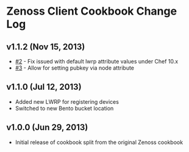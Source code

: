# Zenoss Client Cookbook Change Log

## v1.1.2 (Nov 15, 2013)
  * [#2](https://github.com/ZCA/zenoss_client-chef-cookbook/issues/2) - 
    Fix issued with default lwrp attribute values under Chef 10.x
  * [#3](https://github.com/ZCA/zenoss_client-chef-cookbook/issues/3) -
    Allow for setting pubkey via node attribute

## v1.1.0 (Jul 12, 2013)
  * Added new LWRP for registering devices
  * Switched to new Bento bucket location

## v1.0.0 (Jun 29, 2013)
  * Initial release of cookbook split from the original Zenoss cookbook